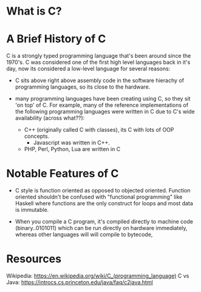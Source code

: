 # What is C?

# A Brief History of C
C is a strongly typed programming language that's been around since the 1970's. C was considered one of the 
first high level languages back in it's day, now its considered a low-level language for several reasons:

- C sits above right above assembly code in the software hierachy of programming languages, so its close to the hardware.

- many programming languages have been creating using C, so they sit 'on top' of C. For example, many of
the reference implementations of the following programming languages were written in C due to C's  wide
availability (across what??):

  - C++ (originally called C with classes), its C with lots of OOP concepts.
    - Javascript was written in C++.
  - PHP, Perl, Python, Lua are written in C


# Notable Features of C
- C style is function oriented as opposed to objected oriented. Function oriented shouldn't be confused with "functional programming" like Haskell where functions are the only construct for loops and most data is immutable.

- When you compile a C program, it's compiled directly to machine code (binary..0101011) which can be run directly on hardware immediately, whereas other languages will
will compile to bytecode,

# Resources
  Wikipedia: https://en.wikipedia.org/wiki/C_(programming_language)
  C vs Java: https://introcs.cs.princeton.edu/java/faq/c2java.html